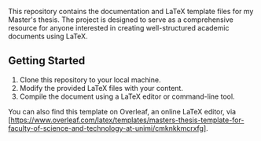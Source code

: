 This repository contains the documentation and LaTeX template files for my Master's thesis. The project is designed to serve as a comprehensive resource for anyone interested in creating well-structured academic documents using LaTeX.

## Getting Started
1. Clone this repository to your local machine.
2. Modify the provided LaTeX files with your content.
3. Compile the document using a LaTeX editor or command-line tool.

You can also find this template on Overleaf, an online LaTeX editor, via [https://www.overleaf.com/latex/templates/masters-thesis-template-for-faculty-of-science-and-technology-at-unimi/cmknkkmcrxfg].
